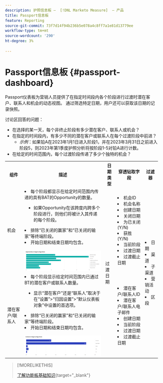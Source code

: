 ```yaml
---
description: 护照信息板 —  [!DNL Marketo Measure]  — 产品
title: Passport信息板
feature: Reporting
source-git-commit: 73f7d14f94b236b5e078a4c8ff7a1e81d13779ee
workflow-type: tm+mt
source-wordcount: '290'
ht-degree: 3%

---
```


# Passport信息板 {#passport-dashboard}

Passport仪表板为营销人员提供了在指定时间段内各个阶段进行过渡时潜在客户、联系人和机会的动态视图。 通过筛选特定日期，用户还可以获取该日期的记录快照。

讨论区回答的问题：

* 在选择的某一天，每个非终止阶段有多少潜在客户、联系人或机会？
* 在指定的时间段内，有多少不同的潜在客户或联系人在每个过渡阶段中前进？
   * _示例_：如果铅A在2023年1月1日进入阶段1，并在2023年3月31日之前进入阶段5，则2023年第1季度护照分析将按阶段1-5对铅A进行计数。
* 在给定的时间范围内，每个过渡阶段传递了多少个独特的机会？

<table style="table-layout:auto"> 
<tbody>
<tr> 
   <th>组件</th> 
   <th>描述</th>
   <th>日期类型</th>
   <th>穿透钻取字段</th>
   <th>过滤器</th>
  </tr>
  <tr>
    <td>机会</td>
    <td><li>每个阶段都显示在给定时间范围内传递的具有BAT的Opportunity的数量。</li>
<ul style="padding-left: 30px;"><li>如果Opportunity在该跨度内跨多个阶段进行，则他们将被计入其传递的每个阶段。</li></ul>
<li>排除“已关闭的赢家”和“已关闭的输家”等终端阶段。</li>
<li>开始日期和结束日期均包含。</li>
<br/><img src="assets/passport-dashboard-1.png" width="600"></td>
    <td rowspan="2">过渡日期</td>
    <td><li>机会ID</li>
<li>机会名称</li>
<li>创建日期</li>
<li>关闭日期</li>
<li>为已关闭(Y/N)</li>
<li>获胜(Y/N)</li>
<li>当前阶段</li>
<li>过渡日期</li>
<li>过渡截止日期</li></td>
    <td rowspan="2"><li>日期</li>
<li>渠道</li>
<li>子渠道</li>
<li>营销活动</li>
<li>区段</li></td>
  </tr>
  <tr>
    <td>潜在客户/联系人</td>
    <td><li>每个阶段显示给定时间范围内已通过BT的潜在客户或联系人数量。</li>
<ul style="padding-left: 30px;"><li>显示“潜在客户”还是“联系人”取决于在“设置”&gt;“归因设置”&gt;“默认仪表板对象”中设置的首选项。</li></ul>
<li>排除“已关闭的赢家”和“已关闭的输家”等终端阶段。</li>
<li>开始日期和结束日期均包含。</li>
<br/><img src="assets/passport-dashboard-2.png" width="600"></td>
    <td><li>潜在客户/联系人ID</li>
<li>潜在客户/联系人电子邮件</li>
<li>创建日期</li>
<li>当前阶段</li>
<li>过渡日期</li>
<li>过渡截止日期</li></td>
  </tr>
</tbody>
</table>

>[!MORELIKETHIS]
>
>[了解功能板基础知识](/help/marketo-measure-discover-ui/dashboards/discover-dashboard-basics.md){target="_blank"}
